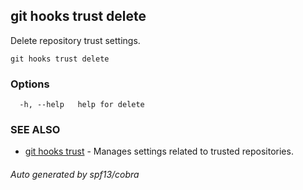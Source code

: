 ## git hooks trust delete

Delete repository trust settings.

```
git hooks trust delete
```

### Options

```
  -h, --help   help for delete
```

### SEE ALSO

- [git hooks trust](git_hooks_trust.md) - Manages settings related to trusted
  repositories.

###### Auto generated by spf13/cobra
